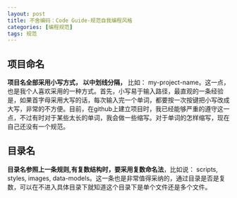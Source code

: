 ```yaml
---
layout: post
title: 不舍编码：Code Guide-规范自我编程风格
categories: [编程规范]
tags: 规范
---
```


## 项目命名
**项目名全部采用小写方式， 以中划线分隔，** 比如： my-project-name。这一点，也是我个人喜欢采用的一种方式。首先，小写易于输入路径，最直观的一条经验是，如果首字母采用大写的话，每次输入完一个单词，都要按一次按键把小写改成大写，非常的不方便。目前，在github上建立项目时，我已经能够严重的遵守这一点，不过有时对于某些太长的单词，我会做一些缩写。对于单词的怎样缩写，现在自己还没有一个规范。

## 目录名
**目录名参照上一条规则,有复数结构时，要采用复数命名法**，比如说： scripts, styles, images, data-models。这一条也是非常值得采纳的，通过目录是否是复数，可以在不进入具体目录下就知道这个目录下是单个文件还是多个文件。


